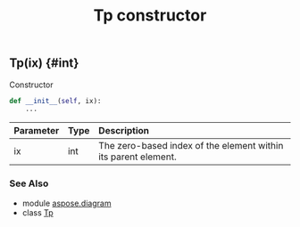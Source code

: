 ﻿---
title: Tp constructor
second_title: Aspose.Diagram for Python via .NET API References
description: 
type: docs
weight: 10
url: /python-net/aspose.diagram/tp/__init__/
is_root: false
---

## Tp(ix) {#int}

Constructor



```python
def __init__(self, ix):
    ...
```


| Parameter | Type | Description |
| :- | :- | :- |
| ix | int | The zero-based index of the element within its parent element. |



### See Also
* module [aspose.diagram](../../)
* class [Tp](/diagram/python-net/aspose.diagram/tp)
